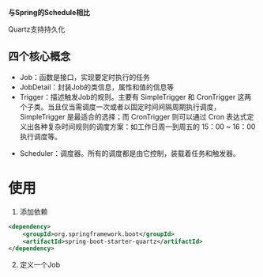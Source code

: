 **与Spring的Schedule相比**

Quartz支持持久化



## 四个核心概念

* Job：函数是接口，实现要定时执行的任务
* JobDetail：封装Job的类信息，属性和值的信息等
* Trigger：描述触发Job的规则。主要有 SimpleTrigger 和 CronTrigger 这两个子类。当且仅当需调度一次或者以固定时间间隔周期执行调度，SimpleTrigger 是最适合的选择；而 CronTrigger 则可以通过 Cron 表达式定义出各种复杂时间规则的调度方案：如工作日周一到周五的 15：00 ~ 16：00 执行调度等。

- Scheduler：调度器。所有的调度都是由它控制，装载着任务和触发器。



# 使用

1. 添加依赖

```xml
<dependency>
    <groupId>org.springframework.boot</groupId>
    <artifactId>spring-boot-starter-quartz</artifactId>
</dependency>
```

2. 定义一个Job

